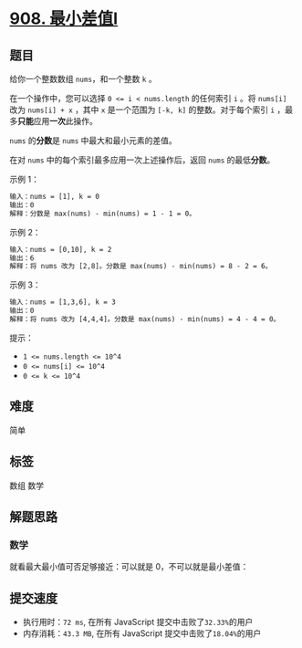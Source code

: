 # [908. 最小差值I](https://leetcode-cn.com/problems/smallest-range-i/)

## 题目

给你一个整数数组 `nums`，和一个整数 `k` 。

在一个操作中，您可以选择 `0 <= i < nums.length` 的任何索引 `i` 。将 `nums[i]` 改为 `nums[i] + x` ，其中 `x` 是一个范围为 `[-k, k]` 的整数。对于每个索引 `i` ，最多**只能**应用**一次**此操作。

`nums` 的**分数**是 `nums` 中最大和最小元素的差值。

在对 `nums` 中的每个索引最多应用一次上述操作后，返回 `nums` 的最低**分数**。

示例 1：

```txt
输入：nums = [1], k = 0
输出：0
解释：分数是 max(nums) - min(nums) = 1 - 1 = 0。
```

示例 2：

```txt
输入：nums = [0,10], k = 2
输出：6
解释：将 nums 改为 [2,8]。分数是 max(nums) - min(nums) = 8 - 2 = 6。
```

示例 3：

```txt
输入：nums = [1,3,6], k = 3
输出：0
解释：将 nums 改为 [4,4,4]。分数是 max(nums) - min(nums) = 4 - 4 = 0。
```

提示：

- `1 <= nums.length <= 10^4`
- `0 <= nums[i] <= 10^4`
- `0 <= k <= 10^4`

## 难度

简单

## 标签

数组 数学

## 解题思路

### 数学

就看最大最小值可否足够接近：可以就是 0，不可以就是最小差值：

## 提交速度

- 执行用时：`72 ms`, 在所有 JavaScript 提交中击败了`32.33%`的用户
- 内存消耗：`43.3 MB`, 在所有 JavaScript 提交中击败了`18.04%`的用户
